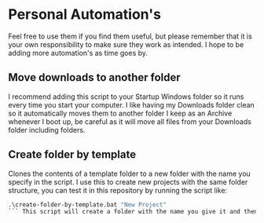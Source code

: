 # Personal Automation's

Feel free to use them if you find them useful, but please remember that it is your own responsibility to make sure they work as intended.
I hope to be adding more automation's as time goes by.

## Move downloads to another folder
I recommend adding this script to your Startup Windows folder so it runs every time you start your computer. I like having my Downloads folder clean so it automatically moves them to another folder I keep as an Archive whenever I boot up, be careful as it will move all files from your Downloads folder including folders.

## Create folder by template
Clones the contents of a template folder to a new folder with the name you specify in the script. I use this to create new projects with the same folder structure, you can test it in this repository by running the script like:
```bat
.\create-folder-by-template.bat "New Project"
``` This script will create a folder with the name you give it and then copy the contents of a template folder to the new folder. I use this to create new projects with a predefined structure.